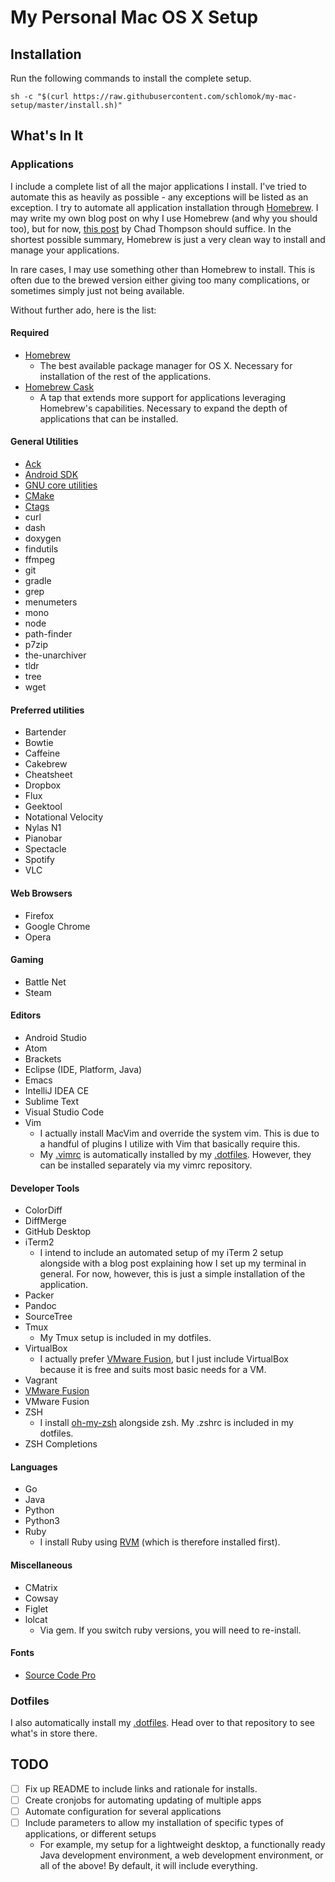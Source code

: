 # My Personal Mac OS X Setup

## Installation

Run the following commands to install the complete setup.

    sh -c "$(curl https://raw.githubusercontent.com/schlomok/my-mac-setup/master/install.sh)"

## What's In It

### Applications

I include a complete list of all the major applications I install. I've tried to automate this as heavily as possible - any exceptions
will be listed as an exception. I try to automate all application installation through [Homebrew](http://brew.sh/). I may write my own 
blog post on why I use Homebrew (and why you should too), but for now, [this post](https://chadthompson.me/2013/05/why-homebrew/) by Chad
Thompson should suffice. In the shortest possible summary, Homebrew is just a very clean way to install and manage your applications.

In rare cases, I may use something other than Homebrew to install. This is often due to the brewed version either giving too many 
complications, or sometimes simply just not being available.

Without further ado, here is the list:

#### Required

* [Homebrew](http://brew.sh/)
  - The best available package manager for OS X. Necessary for installation of the rest of the applications.
* [Homebrew Cask](http://caskroom.io/)
  - A tap that extends more support for applications leveraging Homebrew's capabilities. Necessary to expand the depth of applications
    that can be installed.

#### General Utilities

* [Ack](http://beyondgrep.com/)
* [Android SDK](http://developer.android.com/sdk/index.html)
* [GNU core utilities](http://www.gnu.org/software/coreutils/coreutils.html)
* [CMake](https://cmake.org/)
* [Ctags](https://en.wikipedia.org/wiki/Ctags)
* curl
* dash
* doxygen
* findutils
* ffmpeg
* git
* gradle
* grep
* menumeters
* mono
* node
* path-finder
* p7zip
* the-unarchiver
* tldr
* tree
* wget

#### Preferred utilities

* Bartender
* Bowtie
* Caffeine
* Cakebrew
* Cheatsheet
* Dropbox
* Flux
* Geektool
* Notational Velocity
* Nylas N1
* Pianobar
* Spectacle
* Spotify
* VLC

#### Web Browsers

* Firefox
* Google Chrome
* Opera

#### Gaming

* Battle Net
* Steam

#### Editors

* Android Studio
* Atom
* Brackets
* Eclipse (IDE, Platform, Java)
* Emacs
* IntelliJ IDEA CE
* Sublime Text
* Visual Studio Code
* Vim
  - I actually install MacVim and override the system vim. This is due to a handful of plugins I utilize with Vim that basically 
    require this.
  - My [.vimrc](https://github.com/schlomok/vimrc) is automatically installed by my [.dotfiles](https://github.com/schlomok/dotfiles). 
    However, they can be installed separately via my vimrc repository.

#### Developer Tools

* ColorDiff
* DiffMerge
* GitHub Desktop
* iTerm2 
  - I intend to include an automated setup of my iTerm 2 setup alongside with a blog post explaining how I set up my terminal in 
    general. For now, however, this is just a simple installation of the application.
* Packer
* Pandoc
* SourceTree
* Tmux
  - My Tmux setup is included in my dotfiles.
* VirtualBox
  - I actually prefer [VMware Fusion](https://www.vmware.com/products/fusion), but I just include VirtualBox because it is free and 
    suits most basic needs for a VM.
* Vagrant
* [VMware Fusion](https://www.vmware.com/products/fusion)
* VMware Fusion
* ZSH
    - I install [oh-my-zsh](https://github.com/robbyrussell/oh-my-zsh) alongside zsh. My .zshrc is included in my dotfiles.
* ZSH Completions

#### Languages

* Go
* Java
* Python
* Python3
* Ruby
    - I install Ruby using [RVM](https://rvm.io/) (which is therefore installed first).

#### Miscellaneous

* CMatrix
* Cowsay
* Figlet
* lolcat
    - Via gem. If you switch ruby versions, you will need to re-install.

#### Fonts

* [Source Code Pro](https://github.com/adobe-fonts/source-code-pro)

### Dotfiles

I also automatically install my [.dotfiles](https://github.com/schlomok/dotfiles). Head over to that repository to see what's in store 
there.

## TODO

* [ ] Fix up README to include links and rationale for installs.
* [ ] Create cronjobs for automating updating of multiple apps
* [ ] Automate configuration for several applications
* [ ] Include parameters to allow my installation of specific types of applications, or different
      setups
  - For example, my setup for a lightweight desktop, a functionally ready Java development 
    environment, a web development environment, or all of the above! By default, it will include
    everything.
